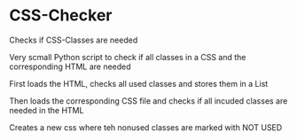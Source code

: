 # CSS-Checker
Checks if CSS-Classes are needed

Very scmall Python script to check if all classes in a CSS and the corresponding HTML are needed

First loads the HTML, checks all used classes and stores them in a List

Then loads the corresponding CSS file and checks if all incuded classes are needed in the HTML

Creates a new css where teh nonused classes are marked with NOT USED


